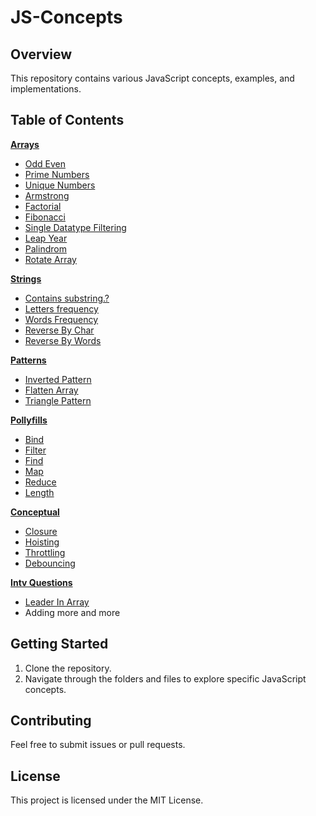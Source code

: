# JS-Concepts

## Overview
This repository contains various JavaScript concepts, examples, and implementations.

## Table of Contents

[**Arrays**](https://github.com/AayushiGK/JS-Concepts/tree/master/arrayOps) 
   - [Odd Even](https://github.com/AayushiGK/JS-Concepts/blob/main/arrayOps/even-n-odd.js)
   - [Prime Numbers](https://github.com/AayushiGK/JS-Concepts/blob/main/arrayOps/prime-number.js)
   - [Unique Numbers](https://github.com/AayushiGK/JS-Concepts/blob/main/arrayOps/unique-number.js)
   - [Armstrong](https://github.com/AayushiGK/JS-Concepts/blob/main/arrayOps/armstrong.js)
   - [Factorial](https://github.com/AayushiGK/JS-Concepts/blob/main/arrayOps/factorial.js)
   - [Fibonacci](https://github.com/AayushiGK/JS-Concepts/blob/main/arrayOps/fibonacci.js)
   - [Single Datatype Filtering](https://github.com/AayushiGK/JS-Concepts/blob/main/arrayOps/filter-single-datatype.js)
   - [Leap Year](https://github.com/AayushiGK/JS-Concepts/blob/main/arrayOps/leap-year.js)
   - [Palindrom](https://github.com/AayushiGK/JS-Concepts/blob/main/arrayOps/palindrom.js)
   - [Rotate Array](https://github.com/AayushiGK/JS-Concepts/blob/main/arrayOps/rotaate-array.js)


[**Strings**](https://github.com/AayushiGK/JS-Concepts/tree/master/stringOps)
   - [Contains substring.?](https://github.com/AayushiGK/JS-Concepts/blob/master/stringOps/contains-substring.js)
   - [Letters frequency](https://github.com/AayushiGK/JS-Concepts/blob/master/stringOps/letter-frequency.js)
   - [Words Frequency](https://github.com/AayushiGK/JS-Concepts/blob/master/stringOps/words-frequency.js)
   - [Reverse By Char](https://github.com/AayushiGK/JS-Concepts/blob/master/stringOps/reverse-chars.js)
   - [Reverse By Words](https://github.com/AayushiGK/JS-Concepts/blob/master/stringOps/reverse-sentence.js)

[**Patterns**](https://github.com/AayushiGK/JS-Concepts/tree/master/patterns)
   - [Inverted Pattern](https://github.com/AayushiGK/JS-Concepts/blob/main/patterns/inverted-triangle.js)
   - [Flatten Array](https://github.com/AayushiGK/JS-Concepts/blob/master/patterns/matrix-flattening.js)
   - [Triangle Pattern](https://github.com/AayushiGK/JS-Concepts/blob/master/patterns/triangle.js)

[**Pollyfills**](https://github.com/AayushiGK/JS-Concepts/tree/main/pollyfills)
   - [Bind](https://github.com/AayushiGK/JS-Concepts/blob/master/pollyfills/bind.js)
   - [Filter](https://github.com/AayushiGK/JS-Concepts/blob/master/pollyfills/filter.js)
   - [Find](https://github.com/AayushiGK/JS-Concepts/blob/master/pollyfills/find.js)
   - [Map](https://github.com/AayushiGK/JS-Concepts/blob/master/pollyfills/map.js)
   - [Reduce](https://github.com/AayushiGK/JS-Concepts/blob/master/pollyfills/reduce.js)
   - [Length](https://github.com/AayushiGK/JS-Concepts/blob/master/pollyfills/length.js)

[**Conceptual**](https://github.com/AayushiGK/JS-Concepts/tree/master/conceptuals)
   - [Closure](https://github.com/AayushiGK/JS-Concepts/blob/master/conceptuals/closures.js)
   - [Hoisting](https://github.com/AayushiGK/JS-Concepts/blob/main/conceptuals/Hoisting.js)
   - [Throttling](https://github.com/AayushiGK/JS-Concepts/blob/main/conceptuals/throttling.js)
   - [Debouncing](https://github.com/AayushiGK/JS-Concepts/blob/master/conceptuals/debouncing.js)
     
[**Intv Questions**](https://github.com/AayushiGK/JS-Concepts/tree/master/Intv%20Questions)
   - [Leader In Array](https://github.com/AayushiGK/JS-Concepts/blob/master/Intv%20Questions/LeadersInArray.js)
   - Adding more and more

## Getting Started
1. Clone the repository.
2. Navigate through the folders and files to explore specific JavaScript concepts.

## Contributing
Feel free to submit issues or pull requests.

## License
This project is licensed under the MIT License.
